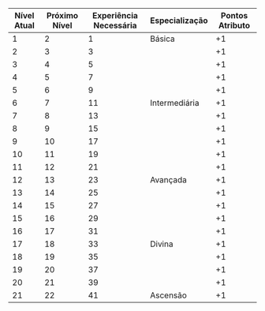 
| Nível Atual | Próximo Nível | Experiência Necessária | Especialização | Pontos Atributo |
| ----------- | ------------- | ---------------------- | -------------- | --------------- |
| 1           | 2             | 1                      | Básica         | +1              |
| 2           | 3             | 3                      |                | +1              |
| 3           | 4             | 5                      |                | +1              |
| 4           | 5             | 7                      |                | +1              |
| 5           | 6             | 9                      |                | +1              |
| 6           | 7             | 11                     | Intermediária  | +1              |
| 7           | 8             | 13                     |                | +1              |
| 8           | 9             | 15                     |                | +1              |
| 9           | 10            | 17                     |                | +1              |
| 10          | 11            | 19                     |                | +1              |
| 11          | 12            | 21                     |                | +1              |
| 12          | 13            | 23                     | Avançada       | +1              |
| 13          | 14            | 25                     |                | +1              |
| 14          | 15            | 27                     |                | +1              |
| 15          | 16            | 29                     |                | +1              |
| 16          | 17            | 31                     |                | +1              |
| 17          | 18            | 33                     | Divina         | +1              |
| 18          | 19            | 35                     |                | +1              |
| 19          | 20            | 37                     |                | +1              |
| 20          | 21            | 39                     |                | +1              |
| 21          | 22            | 41                     | Ascensão       | +1              |
